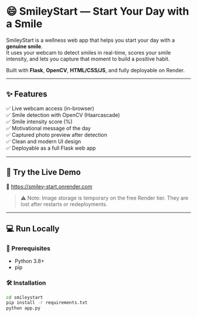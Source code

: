 # 😄 SmileyStart — Start Your Day with a Smile

SmileyStart is a wellness web app that helps you start your day with a **genuine smile**.  
It uses your webcam to detect smiles in real-time, scores your smile intensity, and lets you capture that moment to build a positive habit.

Built with **Flask**, **OpenCV**, **HTML/CSS/JS**, and fully deployable on Render.

---

## ✨ Features

✅ Live webcam access (in-browser)  
✅ Smile detection with OpenCV (Haarcascade)  
✅ Smile intensity score (%)  
✅ Motivational message of the day  
✅ Captured photo preview after detection  
✅ Clean and modern UI design  
✅ Deployable as a full Flask web app

---

## 🚀 Try the Live Demo

🔗 https://smiley-start.onrender.com

> ⚠️ Note: Image storage is temporary on the free Render tier. They are lost after restarts or redeployments.

---

## 💻 Run Locally

### 🔧 Prerequisites
- Python 3.8+
- pip

### 🛠️ Installation

```bash
cd smileystart
pip install -r requirements.txt
python app.py
